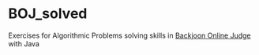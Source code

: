 # BOJ_solved
Exercises for Algorithmic Problems solving skills in [Backjoon Online Judge](https://www.acmicpc.net/) with Java